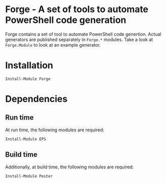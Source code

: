﻿# Forge - A set of tools to automate PowerShell code generation

Forge contains a set of tool to automate PowerShell code genertion. Actual generators are published separately in `Forge.*`
modules. Take a look at `Forge.Module` to look at an example generator.

# Installation

    Install-Module Forge

# Dependencies

## Run time

At run time, the following modules are required:

    Install-Module EPS

## Build time

Additionally, at build time, the following modules are required:

    Install-Module Pester

